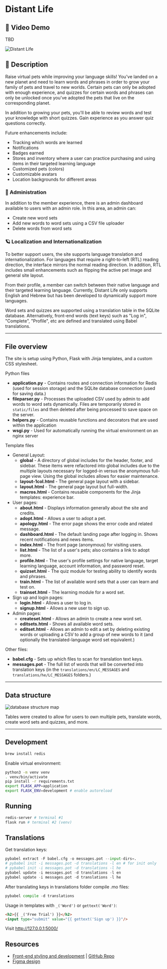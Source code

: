 # Distant Life

## 🍿 Video Demo

TBD

![Distant Life](./static/logos/logo-light-blue.svg)


## 🤖 Description

Raise virtual pets while improving your language skills! You've landed on a new planet and need to learn words and phrases in order to grow your family of pets and travel to new worlds. Certain pets can only be adopted with enough experience, and quizzes for certain words and phrases can only be unlocked once you've adopted the pets that live on the corresponding planet. 

In addition to growing your pets, you'll be able to review words and test your knowledge with short quizzes. Gain experience as you answer quiz questions correctly. 

Future enhancements include:

- Tracking which words are learned
- Notifications
- Badges earned
- Stores and inventory where a user can practice purchasing and using items in their targeted learning language
- Customized pets (colors)
- Customizable avatars
- Location backgrounds for different areas

### 📔 Administration

In addition to the member experience, there is an admin dashboard available to users with an admin role. In this area, an admin can:

- Create new word sets
- Add new words to word sets using a CSV file uploader
- Delete words from word sets

### 🪐 Localization and Internationalization

To better support users, the site supports language translation and internationalization. For languages that require a right-to-left (RTL) reading direction, the interface mirrors the normal reading direction. In addition, RTL includes small enhancements such as flipping the active pet image and general site layout.

From their profile, a member can switch between their native language and their targeted learning language. Currently, Distant Life only supports English and Hebrew but has been developed to dynamically support more languages.

Word sets and quizzes are supported using a translation table in the SQLite database. Alternatively, front-end words (text keys) such as "Log in", "Complete", "Profile", etc are defined and translated using Babel translations. 

------

## File overview

The site is setup using Python, Flask with Jinja templates, and a custom CSS stylesheet.

Python files

- **application.py** - Contains routes and connection information for Redis (used for session storage) and the SQLite database connection (used for saving data.)
- **fileparser.py** - Processes the uploaded CSV used by admin to add words to word sets dynamically. Files are temporarily stored in `static/files` and then deleted after being processed to save space on the server.
- **helpers.py** - Contains reusable functions and decorators that are used within the application
- **wsgi.py** - Used for automatically running the virtual environment on an nginx server

Template files

- General Layout:
  - **global** - A directory of global includes for the header, footer, and sidebar. These items were refactored into global includes due to the multiple layouts necessary for logged-in versus the anonymous full-page view. Using the global includes allows for easier maintenance.
  - **layout-1col.html** - The general page layout with a sidebar.
  - **layout.html** - The general page layout but full-width.
  - **macros.html** - Contains reusable components for the Jinja templates: experience bar.
- User pages:
  - **about.html** - Displays information generally about the site and credits.
  - **adopt.html** - Allows a user to adopt a pet.
  - **apology.html** - The error page shows the error code and related message.
  - **dashboard.html** - The default landing page after logging in. Shows recent notifications and news items.
  - **index.html** - The front page (anonymous) for visiting users.
  - **list.html** - The list of a user's pets; also contains a link to adopt more.
  - **profile.html** - The user's profile settings for native language, target learning language, account information, and password reset.
  - **quizset.html** - The quiz module for testing ability to identify words and phrases.
  - **train.html** - The list of available word sets that a user can learn and test on.
  - **trainset.html** - The learning module for a word set.
- Sign up and login pages:
  - **login.html** - Allows a user to log in.
  - **signup.html** - Allows a new user to sign up.
- Admin pages:
  - **createset.html** - Allows an admin to create a new word set.
  - **editsets.html** - Shows all available word sets.
  - **editset.html** - Allows an admin to edit a set by deleting existing words or uploading a CSV to add a group of new words to it (and optionally the translated-language word set equivalent.)

Other files:

- **babel.cfg** - Sets up which files to scan for translation text keys.
- **messages.pot** - The full list of words that will be converted into translation keys (in the `translations/en/LC_MESSAGES` and `translations/he/LC_MESSAGES` folders.)

------

## Data structure

![database structure map](./static/readme/Distantlifedb.png)

Tables were created to allow for users to own multiple pets, translate words, create word sets and quizzes, and more.

------

## Development

```sh
brew install redis
```

Enable virtual environment:

```sh
python3 -m venv venv
. venv/bin/activate
pip install -r requirements.txt
export FLASK_APP=application
export FLASK_ENV=development # enable autoreload
```

## Running

```sh
redis-server # terminal #1
flask run # terminal #2 (venv)
```

## Translations

Get translation keys:

```python
pybabel extract -F babel.cfg -o messages.pot --input-dirs=.
# pybabel init -i messages.pot -d translations -l en # for init only
# pybabel init -i messages.pot -d translations -l he
pybabel update -i messages.pot -d translations -l en
pybabel update -i messages.pot -d translations -l he
```

After translating keys in translations folder compile .mo files:

```python
pybabel compile -d translations
```

Usage in templates with `_('Word')` or `gettext('Word')`:

```html
<h2>{{ _('Free Trial') }}</h2>
<input type="submit" value="{{ gettext('Sign up') }}"/>
```


Visit http://127.0.0.1:5000/

## Resources 

- [Front-end styling and development](https://virtual.github.io/fed-projects/04) | [GitHub Repo](https://github.com/virtual/fed-projects)
- [Figma design](https://www.figma.com/file/6ckmGH0eDFj1956hPH8n0V/DistantLife-final-CS50x?node-id=6%3A2860)
